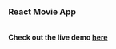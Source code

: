 <h3>React Movie App</h3>
<br/>
<b>Check out the live demo <a href="https://the-reel.herokuapp.com/" >here</a></b>
